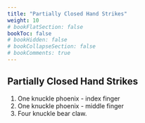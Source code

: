 ```yaml
---
title: "Partially Closed Hand Strikes"
weight: 10
# bookFlatSection: false
bookToc: false
# bookHidden: false
# bookCollapseSection: false
# bookComments: true
---
```

## Partially Closed Hand Strikes
1. One knuckle phoenix - index finger
2. One knuckle phoenix - middle finger
3. Four knuckle bear claw.
 
